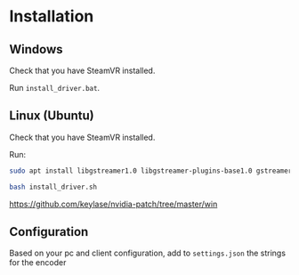 # Installation

## Windows

Check that you have SteamVR installed.

Run `install_driver.bat`.

## Linux (Ubuntu)

Check that you have SteamVR installed.

Run:

```sh
sudo apt install libgstreamer1.0 libgstreamer-plugins-base1.0 gstreamer1.0-plugins-good gstreamer1.0-libav

bash install_driver.sh
```

https://github.com/keylase/nvidia-patch/tree/master/win

## Configuration

Based on your pc and client configuration, add to `settings.json` the strings for the encoder